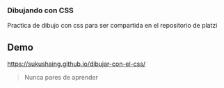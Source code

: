 ### Dibujando con CSS

Practica de dibujo con css para ser compartida en el repositorio de platzi

## Demo
https://sukushaing.github.io/dibujar-con-el-css/

> Nunca pares de aprender